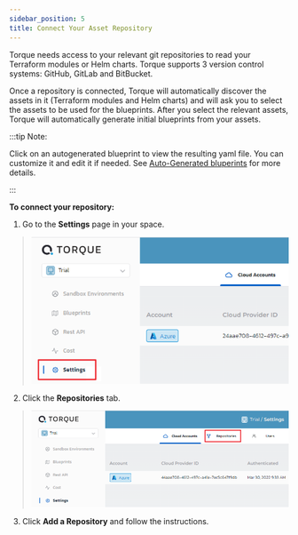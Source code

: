 ```yaml
---
sidebar_position: 5
title: Connect Your Asset Repository
---
```


Torque needs access to your relevant git repositories to read your Terraform modules or Helm charts.
Torque supports 3 version control systems: GitHub, GitLab and BitBucket.

Once a repository is connected, Torque will automatically discover the assets in it (Terraform modules and Helm charts) and will ask you to select the assets to be used for the blueprints. After you select the relevant assets, Torque will automatically generate initial blueprints from your assets.

:::tip Note:

Click on an autogenerated blueprint to view the resulting yaml file. You can customize it and edit it if needed. See [Auto-Generated bluperints](/blueprint-designer-guide/Autogenerated%20Blueprints.md) for more details.

:::

**To connect your repository:**
1. Go to the **Settings** page in your space.
  > ![Locale Dropdown](/img/settings.png)
2. Click the **Repositories** tab.
  > ![Locale Dropdown](/img/repository.png)
3. Click **Add a Repository** and follow the instructions.
